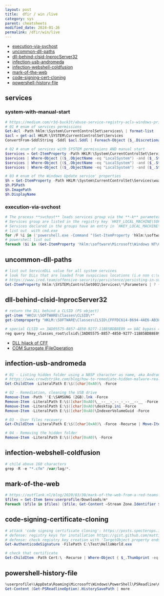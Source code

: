```yaml
---
layout: post
title:  dfir / win /live
category: sys
parent: cheatsheets
modified_date: 2024-01-26
permalink: /dfir/win/live
---
```


<!-- vscode-markdown-toc -->

* [execution-via-svchost](#execution-via-svchost)
* [uncommon-dll-paths](#uncommon-dll-paths)
* [dll-behind-clsid-InprocServer32](#dll-behind-clsid-InprocServer32)
* [infection-usb-andromeda](#infection-usb-andromeda)
* [infection-webshell-coldfusion](#infection-webshell-coldfusion)
* [mark-of-the-web](#mark-of-the-web)
* [code-signing-cert-cloning](#code-signing-cert-cloning)
* [powershell-history-file](#powershell-history-file)

## services

### system-with-manual-start
```powershell
# https://medium.com/r3d-buck3t/abuse-service-registry-acls-windows-privesc-f88079140509
# 01 # enum of services permissions
Get-Acl -Path hklm:\System\CurrentControlSet\services\ | format-list
$acl = get-acl HKLM:\SYSTEM\CurrentControlSet\Services
ConvertFrom-SddlString -Sddl $acl.Sddl | Foreach-Object {$_.DiscretionaryAcl}

# 02 # enum of services with SYSTEM permissions AND manual start
$services = Get-ItemProperty -Path HKLM:\System\CurrentControlSet\Services\*
$services | Where-Object {($_.ObjectName -eq "LocalSystem") -and ($_.Start -eq 3)} | select {$_.PSPath}
$services | Where-Object {($_.ObjectName -eq "LocalSystem") -and ($_.Start -eq 3)} | select {$_.ImagePath}
$services | Where-Object {($_.ObjectName -eq "LocalSystem") -and ($_.Start -eq 3)} | select {$_.DisplayName}

# 03 # enum of the Windows Update service' properties
$h = Get-ItemProperty -Path HKLM:\System\CurrentControlSet\Services\wuauserv
$h.PSPath
$h.ImagePath
$h.DisplayName
```

### execution-via-svchost
```powershell
# The process **svchost** loads services group via the **-k** parameter.
# Services group are listed in the registry key `HKEY_LOCAL_MACHINE\SOFTWARE\Microsoft\Windows NT\CurrentVersion\SVCHOST`.
# Services declared in the groups have an entry in `HKEY_LOCAL_MACHINE\SYSTEM\CurrentControlSet\Services`.
# list out  with cmd.exe
for /F %i in ('powershell.exe -Command "(Get-ItemProperty 'hklm:\software\Microsoft\Windows NT\CurrentVersion\SVCHOST') | select -expandProperty LocalServiceNoNetwork"') do powershell.exe -Command "(Get-ItemProperty 'hklm:\system\CurrentControlSet\Services\%i')"
# powershell list out
foreach ($i in (Get-ItemProperty 'hklm:\software\Microsoft\Windows NT\CurrentVersion\SVCHOST' | select -expandProperty LocalServiceNoNetwork)) { (Get-ItemProperty hklm:\system\CurrentControlSet\Services\$i).Description } 
```

## uncommon-dll-paths
```powershell
# list out ServiceDLL value for all system services
# look for DLLs that are loaded from suspicious locations (i.e non c:\windows\system32)
# https://www.ired.team/offensive-security/persistence/persisting-in-svchost.exe-with-a-service-dll-servicemain
Get-ItemProperty hklm:\SYSTEM\ControlSet001\Services\*\Parameters | ? { $_.servicedll } | select psparentpath, servicedll
```

## dll-behind-clsid-InprocServer32
```powershell
# return the DLL behind a CLSID (PS object)
get-item "HKCU:\SOFTWARE\Classes\CLSID\*"
get-itemproperty "HKLM:\SOFTWARE\Classes\CLSID\{FFFDC614-B694-4AE6-AB38-5D6374584B52}\InprocServer32"

# special CLSID => 3AD05575-8857-4850-9277-11B85BDB8E09 => UAC bypass => TTP "COM surrogate" => write DLL in 'system32'
reg query hkey_classes_root\clsid\{3AD05575-8857-4850-9277-11B85BDB8E09}
```
- [DLL hijack of CFF](https://www.ired.team/offensive-security/privilege-escalation/t1038-dll-hijacking#observations)
- [COM Surrogate IFileOperation](https://www.elastic.co/security-labs/exploring-windows-uac-bypasses-techniques-and-detection-strategies)

## <a name='get-adcomputer'></a>infection-usb-andromeda
```powershell
# 01 - Listing hidden folder using a NBSP character as name, aka Andromeda USB infections
# https://www.crowdstrike.com/blog/how-to-remediate-hidden-malware-real-time-response/
Get-ChildItem -LiteralPath E:\$([char]0xA0)\ -Force

# 02 - Remediation, cleaning the USB drive
Remove-Item -Path ''E:\SAMSUNG (2GB).lnk -Force
Remove-Item -LiteralPath E:\$([char]0xA0)\__--__-_--_-_--__--__ -Force
Remove-Item -LiteralPath E:\$([char]0xA0)\desktop.ini -Force
Remove-Item -LiteralPath E:\$([char]0xA0)\IndexerVolumeGuid -Force

# 03 - User files recovery
Get-ChildItem -LiteralPath E:\$([char]0xA0)\ -Force -Recurse | Move-Item -Destination E:\

# 04 - Removing the hidden folder
Remove-Item -LiteralPath E:\$([char]0xA0)\ -Force
```

## <a name='get-adcomputer'></a>infection-webshell-coldfusion
```powershell
# child above 160 characters
grep -R -e "*.cfm" /var/log/*.
```

## <a name='get-adcomputer'></a>mark-of-the-web
```powershell
# https://outflank.nl/blog/2020/03/30/mark-of-the-web-from-a-red-teams-perspective/
$files = Get-Item $env:userprofile/Downloads/m* 
Foreach ($file in $files) {$file; Get-Content –Stream Zone.Identifier $file; echo "`n"} 
```

## code-signing-certificate-cloning
```powershell
# attack 'code signing certificate cloning': https://posts.specterops.io/code-signing-certificate-cloning-attacks-and-defenses-6f98657fc6ec
# defense: registry keys for installation https://gist.github.com/mattifestation/75d6117707bcf8c26845b3cbb6ad2b6b#file-rootcainstallationdetection-xml
# defense: check registry key creation with 'TargetObject property ends with "<THUMBPRINT_VALUE>\Blob"'
Get-AuthenticodeSignature -FilePath C:\Test\HelloWorld.exe

# check that certificate
Get-ChildItem -Path Cert:\ -Recurse | Where-Object { $_.Thumbprint -eq '1F3D38F280635F275BE92B87CF83E40E40458400' } | Format-List *
```

 ## powershell-history-file
```powershell
%userprofile%\AppData\Roaming\Microsoft\Windows\PowerShell\PSReadline\ConsoleHost_history.txt
Get-Content (Get-PSReadlineOption).HistorySavePath | more
``` 

